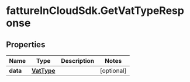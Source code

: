# fattureInCloudSdk.GetVatTypeResponse

## Properties

Name | Type | Description | Notes
------------ | ------------- | ------------- | -------------
**data** | [**VatType**](VatType.md) |  | [optional] 


